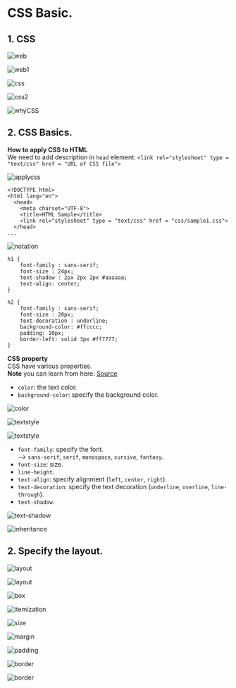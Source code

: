 # CSS Basic.  
## 1. CSS  
![web](web.png)  

![web1](web1.png)  

![css](css1.png)  

![css2](css2.png)  

![whyCSS](whycss.png)  

## 2. CSS Basics.  
**How to apply CSS to HTML**  
We need to add description in `head` element: `<link rel="stylesheet" type = "text/css" href = "URL of CSS file">`  

![applycss](applycss.png)  
```
<!DOCTYPE html>
<html lang="en">
  <head>
    <meta charset="UTF-8">
    <title>HTML Sample</title>
    <link rel="stylesheet" type = "text/css" href = "css/sample1.css">  
  </head>
...
```  
![notation](notation.png)  
```
h1 {
    font-family : sans-serif;
    font-size : 24px;
    text-shadow : 2px 2px 2px #aaaaaa;
    text-align: center;
}

h2 {
    font-family : sans-serif;
    font-size : 20px;
    text-decoration : underline;
    background-color: #ffcccc;
    padding: 10px;
    border-left: solid 3px #ff7777;
}
```  
**CSS property**  
CSS have various properties.  
**Note** you can learn from here: [Source](https://developer.mozilla.org/en-US/docs/Web/CSS/Reference)  
- `color`: the text color.  
- `background-color`: specify the background color.  

![color](color.png)  

![textstyle](text_style.png)  

![textstyle](text_style2.png)

- `font-family`: specify the font.  
--> `sans-serif`, `serif`, `monospace`, `cursive`, `fantasy`.  
- `font-size`: size.  
- `line-height`.  
- `text-align`: specify alignment (`left`, `center`, `right`).  
- `text-decoration`: specify the text decoration (`underline`, `overline`, `line-through`).  
- `text-shadow`.  

![text-shadow](text-shadow.png)  

![inheritance](inheritance.png)  

## 2. Specify the layout.  

![layout](layout.png)  

![layout](layout2.png)  

![box](box.png)  

![itemization](itemization.png)  

![size](size.png)  

![margin](margin.png)  

![padding](padding.png)  

![border](border.png)  

![border](border2.png)  






















